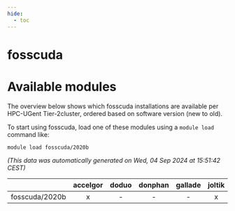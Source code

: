```yaml
---
hide:
  - toc
---
```


fosscuda
========

# Available modules


The overview below shows which fosscuda installations are available per HPC-UGent Tier-2cluster, ordered based on software version (new to old).

To start using fosscuda, load one of these modules using a `module load` command like:

```shell
module load fosscuda/2020b
```

*(This data was automatically generated on Wed, 04 Sep 2024 at 15:51:42 CEST)*  

| |accelgor|doduo|donphan|gallade|joltik|shinx|skitty|
| :---: | :---: | :---: | :---: | :---: | :---: | :---: | :---: |
|fosscuda/2020b|x|-|-|-|x|-|-|
